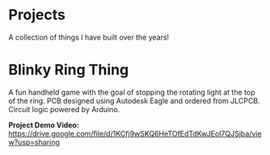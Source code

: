 # **Projects**
A collection of things I have built over the years!

# **Blinky Ring Thing**
A fun handheld game with the goal of stopping the rotating light at the top of the ring. PCB designed using Autodesk Eagle and ordered from JLCPCB. Circuit logic powered by Arduino.

**Project Demo Video:**
https://drive.google.com/file/d/1KCfj9wSKQ6HeTOfEdTdKwJEoI7QJSjba/view?usp=sharing
